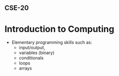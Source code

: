 ## CSE-20
# Introduction to Computing
* Elementary programming skills such as:
  * input/output,
  * variables (binary)
  * conditionals
  * loops
  * arrays 
